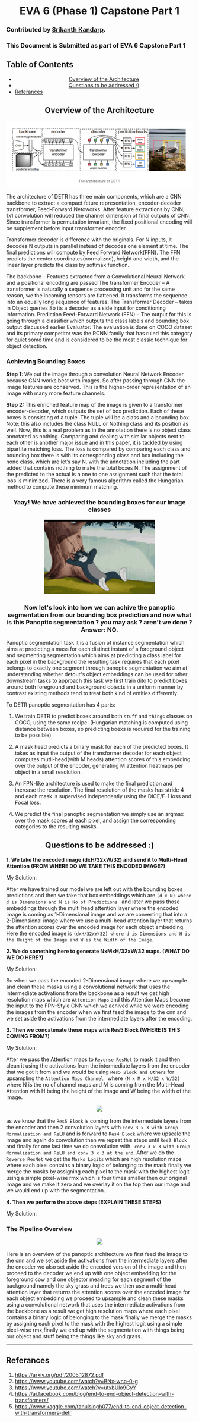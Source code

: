 <div align="center">
    <h1>
        EVA 6 (Phase 1) Capstone Part 1<br/>
</div>

### Contributed by [Srikanth Kandarp](https://github.com/silicon-ninja).

### This Document is Submitted as part of EVA 6 Capstone Part 1


## Table of Contents 

- [<center> Overview of the Architecture </center>](#-center--overview-of-the-architecture---center-)
- [<center>Questions to be addressed :) </center>](#-center-questions-to-be-addressed------center-)
- [Referances](#referances)

## <center> Overview of the Architecture </center> 
    
<p align="center">
    
<img src="../assets/detr_arch_1.png"/> 
    
</p>

The architecture of DETR has three main components, which are a CNN backbone to extract a compact feture representation, encoder-decoder transformer, Feed-Forward Netoworks.
After feature extractions by CNN, 1x1 convolution will reduced the channel dimension of final outputs of CNN. Since transformer is permutation invariant, the fixed positional encoding will be supplement before input transformer encoder.

Transformer decoder is difference with the originals. For N inputs, it decodes N outputs in parallel instead of decodes one element at time. The final predictions will compute by Feed Forward Network(FFN). The FFN predicts the center coordinates(normalized), height and width, and the linear layer predicts the class by softmax function.

The backbone – Features extracted from a Convolutional Neural Network and a positional encoding are passed 
The transformer Encoder – A transformer is naturally a sequence processing unit and for the same reason, we the incoming tensors are flattened. It transforms the sequence into an equally long sequence of features.
The Transformer Decoder – takes in Object queries So its a decoder as a side input for conditioning information. 
Prediction Feed-Forward Network (FFN) – The output for this is going through a classifier which outputs the class labels and bounding box output discussed earlier
Evaluator: 
The evaluation is done on COCO dataset and its primary competitor was the RCNN family that has ruled this category for quiet some time and is considered to be the most classic technique for object detection. 

### Achieving Bounding Boxes 

<b>Step 1: </b>
We put the image through a convolution Neural Network Encoder because CNN works best with images. So after passing through CNN the image features are conserved. This is the higher-order representation of an image with many more feature channels. 

<b>Step 2: </b>
This enriched feature map of the image is given to a transformer encoder-decoder, which outputs the set of box prediction. Each of these boxes is consisting of a tuple. The tuple will be a class and a bounding box. Note: this also includes the class NULL or Nothing class and its position as well.
Now, this is a real problem as in the annotation there is no object class annotated as nothing. Comparing and dealing with similar objects next to each other is another major issue and in this paper, it is tackled by using bipartite matching loss. The loss is compared by comparing each class and bounding box there is with its corresponding class and box including the none class, which are let’s say N, with the annotation including the part added that contains nothing to make the total boxes N. The assignment of the predicted to the actual is a one to one assignment such that the total loss is minimized. There is a very famous algorithm called the Hungarian method to compute these minimum matching. 

### <center>Yaay! We have achieved the bounding boxes for our image classes</center> 

<p align="center">
    
  <img width="300" height="200" src="../assets/tom.gif">
    
</p>


### <center> Now let's look into how we can achive the panoptic segmentation from our bounding box prediction and now what is this Panoptic segmentation ? you may ask ? aren't we done ? Answer: <b>NO.</b> </center>

Panoptic segmentation task it is a fusion of instance segmentation which aims at predicting a mass for each distinct instant of a foreground object and segmenting segmentation which aims at predicting a class label for each pixel in the background the resulting task requires that each pixel belongs to exactly one segment through panoptic segmentation we aim at understanding whether detour's object embeddings can be used for other downstream tasks to approach this task we first train dito to predict boxes around both foreground and background objects in a uniform manner by contrast existing methods tend to treat both kind of entities differently

To DETR panoptic segmentation has 4 parts:

1. We train DETR to predict boxes around both ```stuff``` and ```things``` classes on COCO, using the same recipe. (Hungarian matching is computed using distance between boxes, so predicting boexs is required for the training to be possible)
    
2. A mask head predicts a binary mask for each of the predicted boxes. It takes as input the output of the transformer decoder for each object computes mutli-head(with M heads) attention scores of this embedding over the output of the encoder, generating M attention heatmaps per object in a small resolution.
    
3. An FPN-like architecture is used to make the final prediction and increase the resolution. The final resolution of the masks has stride 4 and each mask is supervised independently using the DICE/F-1 loss and Focal loss.
    
4. We predict the final panoptic segmentation we simply use an argmax over the mask scores at each pixel, and assign the corresponding categories to the resulting masks.

    
    
## <center>Questions to be addressed :) </center> 


<b> 1. We take the encoded image (dxH/32xW/32) and send it to Multi-Head Attention (FROM WHERE DO WE TAKE THIS ENCODED IMAGE?)</b>

My Solution:

After we have trained our model we are left out with the bounding boxes predictions and then we take that box embeddings which are ```(d x N) where d is Dimensions and N is No of Predictions ``` and later we pass those embeddings through the multi head attention layer where the encoded image is coming as 1-Dimensional image and we are converting that into a 2-Dimensional image where we use a multi-head attention layer that returns the attention scores over the encoded image for each object embedding. Here the encoded image is ```(dxH/32xW/32) where d is Dimensions and H is the Height of the Image and W is the Width of the Image```.

<b>2. We do something here to generate NxMxH/32xW/32 maps. (WHAT DO WE DO HERE?)</b>

My Solution:

So when we pass the encoded 2-Dimensional image where we up sample and clean these masks using a convolutional network that uses the intermediate activations from the backbone as a result we get high resolution maps which are ```Attention Maps``` and this Attention Maps become the input to the FPN-Style CNN which we achived while we were encoding the images from the encoder when we first feed the image to the cnn and we set aside the activations from the intermediate layers after the encoding.

<b>3. Then we concatenate these maps with Res5 Block (WHERE IS THIS COMING FROM?)</b>

My Solution:

After we pass the Attention maps to ```Reverse ResNet``` to mask it and then clean it using the activations from the intermediate layers from the encoder that we got it from  and we would be using ```Res5 Block and Others``` for upsampling the ```Attention Maps Channel ``` where 
```(N x M x H/32 x W/32)```
 where N is the no of channel maps and M is coming from the Multi-Head Attention with H being the height of the image and W being the width of the image.

    
<p align="center">
    
<img src="../assets/reverse_resnet.png"/> 
    
</p>

as we know that the ```Res5 Block``` is coming from the 
intermediate layers from the encoder and then 2 convolution layers with ```conv 3 x 3 with Group Normalization and ReLU``` and is forward to ```Res4 Block``` where we upscale the image and again do convolution then we repeat this steps until ```Res2 Block``` and finally for one last time we do convolution with ``` conv 3 x 3 with Group Normalization and ReLU and conv 3 x 3 at the end```. After we do the ```Reverse ResNet``` we get the ```Masks Logits``` which are high resolution maps where each pixel contains a binary logic of belonging to the mask finally we merge the masks by assigning each pixel to the mask with the highest logit using a simple pixel-wise rmx which is four times smaller then our original image and we make it zero and we overlay it on the top then our image and we would end up with the segmentation.


<b>4. Then we perform the above steps (EXPLAIN THESE STEPS) </b>

My Solution:
### <b>The Pipeline Overview </b>

<p align="center">
    
<img src="../assets/segmentation_pipeline.png"/> 
    
</p>
Here is an overview of the panoptic architecture we first feed the image to the cnn and we set aside the activations from the intermediate layers after the encoder we also set aside the encoded version of the image and then proceed to the decoder we end up with one object embedding for the foreground cow and one objector meading for each segment of the background namely the sky grass and trees we then use a multi-head attention layer that returns the attention scores over the encoded image for each object embedding we proceed to upsample and clean these masks using a convolutional network that uses the intermediate activations from the backbone as a result we get high resolution maps where each pixel contains a binary logic of belonging to the mask finally we merge the masks by assigning each pixel to the mask with the highest logit using a simple pixel-wise rmx,finally we end up with the segmentation with things being our object and stuff being the things like sky and grass.

---
## Referances 

1. https://arxiv.org/pdf/2005.12872.pdf
2. https://www.youtube.com/watch?v=BNx-wno-0-g
3. https://www.youtube.com/watch?v=utxbUlo9CyY
4. https://ai.facebook.com/blog/end-to-end-object-detection-with-transformers/
5. https://www.kaggle.com/tanulsingh077/end-to-end-object-detection-with-transformers-detr
